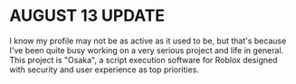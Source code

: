 # AUGUST 13 UPDATE
I know my profile may not be as active as it used to be, but that's because I've been quite busy working on a very serious project and life in general. This project is "Osaka", a script execution software for Roblox designed with security and user experience as top priorities.
